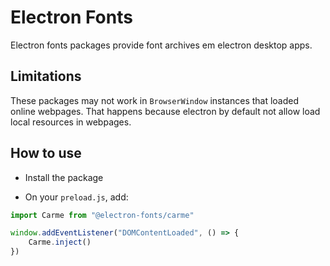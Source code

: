 # Electron Fonts

Electron fonts packages provide font archives em electron desktop apps.

## Limitations

These packages may not work in `BrowserWindow` instances that loaded online webpages. That happens because electron by default not allow load local resources in webpages.

## How to use

* Install the package

* On your `preload.js`, add:

```ts
import Carme from "@electron-fonts/carme"

window.addEventListener("DOMContentLoaded", () => {
    Carme.inject()
})
```